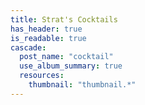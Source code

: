 ```yaml
---
title: Strat's Cocktails
has_header: true
is_readable: true
cascade:
  post_name: "cocktail"
  use_album_summary: true
  resources:
    thumbnail: "thumbnail.*"
---
```

